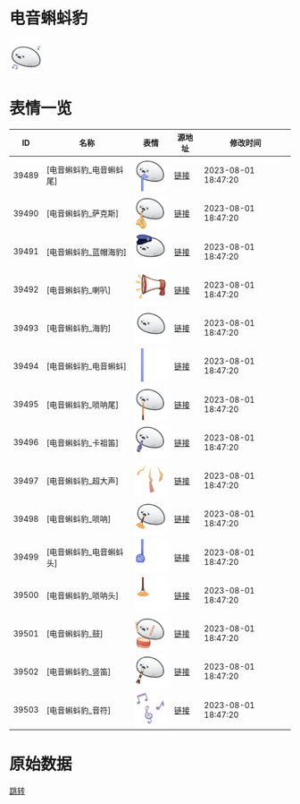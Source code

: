 # 电音蝌蚪豹

<img src="./cover.png" height="60" alt="cover" />

# 表情一览

|ID|名称|表情|源地址|修改时间|
|----|----|----|----|----|
|39489|[电音蝌蚪豹_电音蝌蚪尾]|<img src="./pic/039489_%5B电音蝌蚪豹_电音蝌蚪尾%5D.png" height="60" alt="电音蝌蚪尾"/>|[链接](https://i0.hdslb.com/bfs/garb/ca974200cd64e4d944a7cad61d550a83e75b5fd5.png)|2023-08-01 18:47:20|
|39490|[电音蝌蚪豹_萨克斯]|<img src="./pic/039490_%5B电音蝌蚪豹_萨克斯%5D.png" height="60" alt="萨克斯"/>|[链接](https://i0.hdslb.com/bfs/garb/13dd22a1889665938567650d2c2a4068b6f189e3.png)|2023-08-01 18:47:20|
|39491|[电音蝌蚪豹_蓝帽海豹]|<img src="./pic/039491_%5B电音蝌蚪豹_蓝帽海豹%5D.png" height="60" alt="蓝帽海豹"/>|[链接](https://i0.hdslb.com/bfs/garb/02ad4dce8f0ef9a6bd5c269b5a516a35ff3828e7.png)|2023-08-01 18:47:20|
|39492|[电音蝌蚪豹_喇叭]|<img src="./pic/039492_%5B电音蝌蚪豹_喇叭%5D.png" height="60" alt="喇叭"/>|[链接](https://i0.hdslb.com/bfs/garb/a90bceb1d326cd6d9ff022d8829ad2138b593e53.png)|2023-08-01 18:47:20|
|39493|[电音蝌蚪豹_海豹]|<img src="./pic/039493_%5B电音蝌蚪豹_海豹%5D.png" height="60" alt="海豹"/>|[链接](https://i0.hdslb.com/bfs/garb/ffb5dadb1d02aad08b78c0c276638f102f25b2dc.png)|2023-08-01 18:47:20|
|39494|[电音蝌蚪豹_电音蝌蚪]|<img src="./pic/039494_%5B电音蝌蚪豹_电音蝌蚪%5D.png" height="60" alt="电音蝌蚪"/>|[链接](https://i0.hdslb.com/bfs/garb/65413ed87e1c9e71bb3b61f6211b476579454d7c.png)|2023-08-01 18:47:20|
|39495|[电音蝌蚪豹_唢呐尾]|<img src="./pic/039495_%5B电音蝌蚪豹_唢呐尾%5D.png" height="60" alt="唢呐尾"/>|[链接](https://i0.hdslb.com/bfs/garb/ba30af6400e9ef0d3c0169f8887bfa1fdba69833.png)|2023-08-01 18:47:20|
|39496|[电音蝌蚪豹_卡祖笛]|<img src="./pic/039496_%5B电音蝌蚪豹_卡祖笛%5D.png" height="60" alt="卡祖笛"/>|[链接](https://i0.hdslb.com/bfs/garb/c589e983326dca82908f3078703af9059fb32fe9.png)|2023-08-01 18:47:20|
|39497|[电音蝌蚪豹_超大声]|<img src="./pic/039497_%5B电音蝌蚪豹_超大声%5D.png" height="60" alt="超大声"/>|[链接](https://i0.hdslb.com/bfs/garb/9c0df5d46d3c58068af7554962bf16fc0c0a9d0a.png)|2023-08-01 18:47:20|
|39498|[电音蝌蚪豹_唢呐]|<img src="./pic/039498_%5B电音蝌蚪豹_唢呐%5D.png" height="60" alt="唢呐"/>|[链接](https://i0.hdslb.com/bfs/garb/f6bf68e9eeaf61435441bfc53fe3fc1032f6e0fa.png)|2023-08-01 18:47:20|
|39499|[电音蝌蚪豹_电音蝌蚪头]|<img src="./pic/039499_%5B电音蝌蚪豹_电音蝌蚪头%5D.png" height="60" alt="电音蝌蚪头"/>|[链接](https://i0.hdslb.com/bfs/garb/57005ad580cc5e8c0a9cf24a0ba7b5d4db197b6d.png)|2023-08-01 18:47:20|
|39500|[电音蝌蚪豹_唢呐头]|<img src="./pic/039500_%5B电音蝌蚪豹_唢呐头%5D.png" height="60" alt="唢呐头"/>|[链接](https://i0.hdslb.com/bfs/garb/7c5850d2bea8caed3df6e2cd77354a66830bc733.png)|2023-08-01 18:47:20|
|39501|[电音蝌蚪豹_鼓]|<img src="./pic/039501_%5B电音蝌蚪豹_鼓%5D.png" height="60" alt="鼓"/>|[链接](https://i0.hdslb.com/bfs/garb/815e499ee9daeddffc08a5938570ec0d34d77641.png)|2023-08-01 18:47:20|
|39502|[电音蝌蚪豹_竖笛]|<img src="./pic/039502_%5B电音蝌蚪豹_竖笛%5D.png" height="60" alt="竖笛"/>|[链接](https://i0.hdslb.com/bfs/garb/8bf52cbf980c2bd89888db06257e3e7355593896.png)|2023-08-01 18:47:20|
|39503|[电音蝌蚪豹_音符]|<img src="./pic/039503_%5B电音蝌蚪豹_音符%5D.png" height="60" alt="音符"/>|[链接](https://i0.hdslb.com/bfs/garb/73efce9623204051a94d3a8ecb63e6b6a2e393ec.png)|2023-08-01 18:47:20|

# 原始数据

[跳转](./raw.json)

